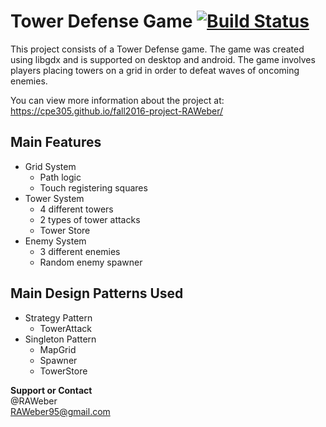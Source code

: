 ﻿# Tower Defense Game [![Build Status](https://travis-ci.org/cpe305/fall2016-project-RAWeber.svg?branch=master)](https://travis-ci.org/cpe305/fall2016-project-RAWeber)

This project consists of a Tower Defense game.
The game was created using libgdx and is supported on desktop and android.
The game involves players placing towers on a grid in order to defeat waves of oncoming enemies.

You can view more information about the project at:
https://cpe305.github.io/fall2016-project-RAWeber/

## Main Features
- Grid System
  - Path logic
  - Touch registering squares
- Tower System
  - 4 different towers
  - 2 types of tower attacks
  - Tower Store
- Enemy System
  - 3 different enemies
  - Random enemy spawner

## Main Design Patterns Used
- Strategy Pattern
  - TowerAttack
- Singleton Pattern
  - MapGrid
  - Spawner
  - TowerStore

**Support or Contact**  
@RAWeber  
RAWeber95@gmail.com
